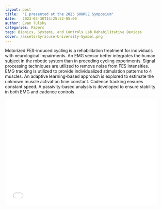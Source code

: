 ```yaml
---
layout: post
title:  "I presented at the 2023 SOURCE Symposium"
date:   2023-03-30T14:25:52-05:00
author: Evan Tulsky
categories: Papers
tags: Bionics, Systems, and Controls Lab Rehabilitative Devices
cover: /assets/Syracuse-University-Symbol.png
---
```


Motorized FES-induced cycling is a rehabilitation treatment for individuals with neurological impairments. An EMG sensor better integrates the human subject in the robotic system than in preceding cycling experiments. Signal processing techniques are utilized to remove noise from FES intensities. EMG tracking is utilized to provide individualized stimulation patterns to 4 muscles. An adaptive learning-based approach is explored to estimate the unknown muscle activation time constant. Cadence tracking ensures constant speed. A passivity-based analysis is developed to ensure stability in both EMG and cadence controls

<p align="center">
<embed src="/assets/files/EMG_cycling_poster.pdf" width="500" height="350" type='application/pdf'/>
</p>
